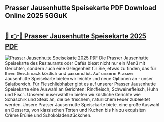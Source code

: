## Prasser Jausenhutte Speisekarte PDF Download Online 2025 5GGuK

# <h2><a href="http://gc8ucmr.nevu.top/?p=Prasser+Jausenhutte+Speisekarte">🔗 👉🔴 Prasser Jausenhutte Speisekarte 2025 PDF</a></h2>

[![Prasser Jausenhutte Speisekarte 2025 PDF](https://i.imgur.com/dBaPXMq.png)](http://gc8ucmr.nevu.top/?p=Prasser+Jausenhutte+Speisekarte)
Die Prasser Jausenhutte Speisekarte des Restaurants oder Cafés bietet nicht nur ein Menü mit Gerichten, sondern auch eine Gelegenheit für Sie, etwas zu finden, das für Ihren Geschmack köstlich und passend ist. Auf unserer Prasser Jausenhutte Speisekarte bieten wir leichte und neue Optionen an - unser Salatbereich. Für Fleischliebhaber gibt es auf unserer Prasser Jausenhutte Speisekarte eine Auswahl an Gerichten: Rindfleisch, Schweinefleisch, Huhn und Fisch. Unseren Auserwählten bieten wir köstliche Gerichte wie Schaschlik und Steak an, die bei frischem, natürlichem Feuer zubereitet werden. Unsere Prasser Jausenhutte Speisekarte bietet eine große Auswahl an Desserts, von klassischen Torten und Kuchen bis hin zu exquisiten Crème Brûlée und Schokoladenstückchen.
